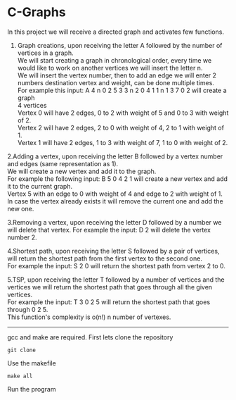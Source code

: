 # C-Graphs

In this project we will receive a directed graph and activates few functions.
  
1. Graph creations, upon receiving the letter A followed by the number of vertices in a graph.    
We will start creating a graph in chronological order, every time we would like to work on another vertices we will insert the letter n.  
We will insert the vertex number, then to add an edge we will enter 2 numbers destination vertex and weight, can be done multiple times.  
For example this input: A 4 n 0 2 5 3 3 n 2 0 4 1 1 n 1 3 7 0 2 will create a graph  
4 vertices   
Vertex 0 will have 2 edges, 0 to 2 with weight of 5 and 0 to 3 with weight of 2.  
Vertex 2 will have 2 edges, 2 to 0 with weight of 4, 2 to 1 with weight of 1.  
Vertex 1 will have 2 edges, 1 to 3 with weight of 7, 1 to 0 with weight of 2.

2.Adding a vertex, upon receiving the letter B followed by a vertex number and edges (same representation as 1).  
We will create a new vertex and add it to the graph.  
For example the following input: B 5 0 4 2 1 will create a new vertex and add it to the current graph.  
Vertex 5 with an edge to 0 with weight of 4 and edge to 2 with weight of 1.  
In case the vertex already exists it will remove the current one and add the new one.  

3.Removing a vertex, upon receiving the letter D followed by a number we will delete that vertex.
For example the input: D 2 will delete the vertex number 2.

4.Shortest path, upon receiving the letter S followed by a pair of vertices, will return the shortest path from the first vertex to the second one.  
For example the input: S 2 0 will return the shortest path from vertex 2 to 0.

5.TSP, upon receiving the letter T followed by a number of vertices and the vertices we will return the shortest path that goes through all the given vertices.  
For example the input: T 3 0 2 5 will return the shortest path that goes through 0 2 5.  
This function's complexity is o(n!) n number of vertexes.

------------
gcc and make are required.
First lets clone the repository
```
git clone
```
Use the makefile
```
make all
```
Run the program
```
